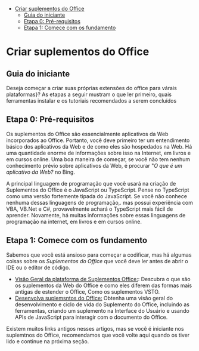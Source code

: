 - [Criar suplementos do Office](#criar-suplementos-do-office)
	- [Guia do iniciante](#guia-do-iniciante)
	- [Etapa 0: Pré-requisitos](#etapa-0-pré-requisitos)
	- [Etapa 1: Comece com os fundamento](#etapa-1-comece-com-os-fundamento)

# Criar suplementos do Office

## Guia do iniciante

Deseja começar a criar suas próprias extensões do office para várais plataformas}? As etapas a seguir mustram o que ler primeiro, quais ferramentas instalar e os tutoriais recomendados a serem concluídos

## Etapa 0: Pré-requisitos

Os suplementos do Office são essencialmente aplicativos da Web incorporados ao Office. Portanto, você deve primeiro ter um entendimento básico dos aplicativos da Web e de como eles são hospedados na Web. Há uma quantidade enorme de informações sobre isso na Internet, em livros e em cursos online. Uma boa maneira de começar, se você não tem nenhum conhecimento prévio sobre aplicativos da Web, é procurar "*O que é um aplicativo da Web?* no Bing.

A principal linguagem de programação que você usará na criação de Suplementos do Office é o JavaScript ou TypeScript. Pense no TypeScript como uma versão fortemente tipada do JavaScript. Se você não conhece nenhuma dessas linguagens de programação,. mas possui experiência com VBA, VB.Net e C#, provavelmente achará o TypeScript mais fácil de aprender. Novamente, há muitas informações sobre essas linguagens de programação na internet, em livros e em cursos online.

## Etapa 1: Comece com os fundamento

Sabemos que você está ansioso para começar a codificar, mas há algumas coisas sobre os *Suplementos do Office* que você deve ler antes de abrir o IDE ou o editor de código.

- [Visão Geral da plataforma de Suplementos Office:](https://learn.microsoft.com/pt-br/office/dev/add-ins/overview/office-add-ins): Descubra o que são os suplementos da Web do Office e como eles diferem das formas mais antigas de estender o Office, Como os suplementos VSTO.
- [Desenvolva suplemsntos do Office:](https://learn.microsoft.com/pt-br/office/dev/add-ins/develop/develop-overview) Obtenha uma visão geral do desenvolvimento e ciclo de vida do Suplemento do Office, incluindo as ferramentas, criando um suplemento na Interface do Usuário e usando APIs de JavaScript para interagir com o documento do Office.

Existem muitos links antigos nesses artigos, mas se você é iniciante nos suplemtnos do Office, recomendamos que você volte aqui quando os tiver lido e continue na próxima seção.
